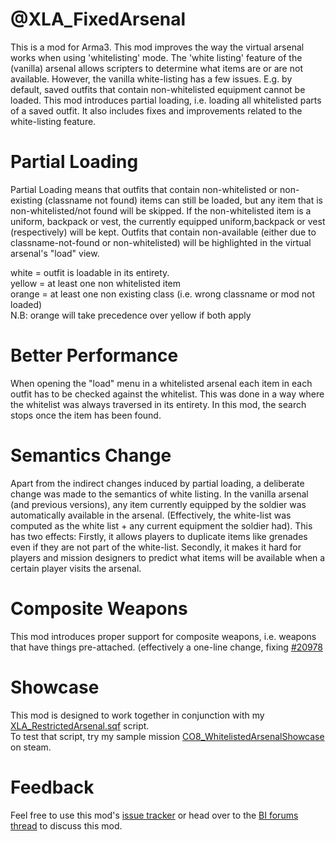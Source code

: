 @XLA_FixedArsenal
================

This is a mod for Arma3. 
This mod improves the way the virtual arsenal works when using 'whitelisting' mode. 
The 'white listing' feature of the (vanilla) arsenal allows scripters to determine what items are or are not available. 
However, the vanilla white-listing has a few issues. E.g. by default, saved outfits that contain non-whitelisted equipment cannot be loaded. 
This mod introduces partial loading, i.e. loading all whitelisted parts of a saved outfit. It also includes fixes and improvements related to the white-listing feature.


Partial Loading
================
Partial Loading means that outfits that contain non-whitelisted or non-existing (classname not found) items can still be loaded, but any item that is non-whitelisted/not found will be skipped. 
If the non-whitelisted item is a uniform, backpack or vest, the currently equipped uniform,backpack or vest (respectively) will be kept.
Outfits that contain non-available (either due to classname-not-found or non-whitelisted) will be highlighted in the virtual arsenal's "load" view.

white = outfit is loadable in its entirety.  
yellow = at least one non whitelisted item   
orange = at least one non existing class (i.e. wrong classname or mod not loaded)  
N.B: orange will take precedence over yellow if both apply  


Better Performance
==================
When opening the "load" menu in a whitelisted arsenal each item in each outfit has to be checked against the whitelist.
This was done in a way where the whitelist was always traversed in its entirety. In this mod, the search stops once the item has been found.


Semantics Change
================
Apart from the indirect changes induced by partial loading, a deliberate change was made to the semantics of white listing. In the vanilla arsenal (and previous versions), any item currently equipped by the soldier was automatically available in the arsenal. (Effectively, the white-list was computed as the white list + any current equipment the soldier had). This has two effects: Firstly, it allows players to duplicate items like grenades even if they are not part of the white-list. Secondly, it makes it hard for players and mission designers to predict what items will be available when a certain player visits the arsenal.

Composite Weapons
==================
This mod introduces proper support for composite weapons, i.e. weapons that have things pre-attached.
(effectively a one-line change, fixing [#20978](http://feedback.arma3.com/view.php?id=20978)

Showcase
===========
This mod is designed to work together in conjunction with my [XLA_RestrictedArsenal.sqf](http://hastebin.com/tixatuvodu.md) script.  
To test that script, try my sample mission [CO8_WhitelistedArsenalShowcase](http://steamcommunity.com/sharedfiles/filedetails/?id=331806334) on steam.

Feedback
==========
Feel free to use this mod's [issue tracker](https://github.com/ImperialAlex/XLA_FixedArsenal/issues) or head over to the [BI forums thread](http://forums.bistudio.com/showthread.php?184838-quot-Fixed-quot-Arsenal-an-Arsenal-improving-workaround/) to discuss this mod.
